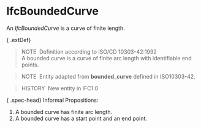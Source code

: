 IfcBoundedCurve
===============

An _IfcBoundedCurve_ is a curve of finite length.

{ .extDef}
> NOTE&nbsp; Definition according to ISO/CD 10303-42:1992  
> A bounded curve is a curve of finite arc length with identifiable end points.

> NOTE&nbsp; Entity adapted from **bounded_curve** defined in ISO10303-42.

> HISTORY&nbsp; New entity in IFC1.0

{ .spec-head}
Informal Propositions:

1. A bounded curve has finite arc length.
2. A bounded curve has a start point and an end point.
